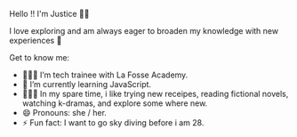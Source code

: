 Hello !! I'm Justice 👋🏾

I love exploring and am always eager to broaden my knowledge with new experiences 🌱

Get to know me: 
- 👩🏾‍💻 I’m tech trainee with La Fosse Academy.
- 🔭 I’m currently learning JavaScript.
- 🧑🏾‍🍳 In my spare time, i like trying new receipes, reading fictional novels, watching k-dramas, and explore some where new.
- 😄 Pronouns: she / her.
- ⚡ Fun fact: I want to go sky diving before i am 28.
